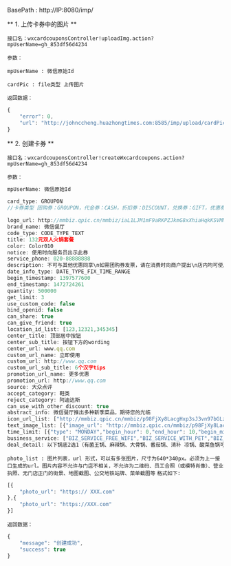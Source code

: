 
BasePath : http://IP:8080/imp/

** 1. 上传卡券中的图片 **

`接口名：wxcardcouponsController!uploadImg.action?mpUserName=gh_853df56d4234`

`参数：`

`mpUserName : 微信原始Id`

`cardPic : file类型 上传图片`

`返回数据：`
```javascript
{
	"error": 0,
	"url": "http://johnccheng.huazhongtimes.com:8585/imp/upload/cardPic/20160628103631671935.png?url=http://mmbiz.qpic.cn/mmbiz/rprJFXjDm3iciariaNA4vGwo9RqTafp9RFkIehMCSVxgO0RJlAFXM9o4r5Jc7KTA6WrGiaof9Ycb7h1IB5OL2lRTpA/0"
}
```

** 2. 创建卡券 **

`接口名：wxcardcouponsController!createWxcardcoupons.action?mpUserName=gh_853df56d4234`

`参数：`

```javascript
mpUserName: 微信原始Id

card_type: GROUPON 
//卡券类型 团购券：GROUPON，代金券：CASH，折扣券：DISCOUNT，兑换券：GIFT，优惠券：GENERAL_COUPON

logo_url: http://mmbiz.qpic.cn/mmbiz/iaL1LJM1mF9aRKPZJkmG8xXhiaHqkKSVMMWeN3hLut7X7hicFNjakmxibMLGWpXrEXB33367o7zHN0CwngnQY7zb7g/0
brand_name: 微信餐厅
code_type: CODE_TYPE_TEXT
title: 132元双人火锅套餐
color: Color010
notice: 使用时向服务员出示此券
service_phone: 020-88888888
description: 不可与其他优惠同享\n如需团购券发票，请在消费时向商户提出\n店内均可使用，仅限堂食
date_info_type: DATE_TYPE_FIX_TIME_RANGE
begin_timestamp: 1397577600
end_timestamp: 1472724261
quantity: 500000
get_limit: 3
use_custom_code: false
bind_openid: false
can_share: true
can_give_friend: true
location_id_list: [123,12321,345345]
center_title: 顶部居中按钮
center_sub_title: 按钮下方的wording
center_url: www.qq.com
custom_url_name: 立即使用
custom_url: http://www.qq.com
custom_url_sub_title: 6个汉字tips
promotion_url_name: 更多优惠
promotion_url: http://www.qq.com
source: 大众点评
accept_category: 鞋类
reject_category: 阿迪达斯
can_use_with_other_discount: true
abstract_info: 微信餐厅推出多种新季菜品，期待您的光临
icon_url_list: ["http://mmbiz.qpic.cn/mmbiz/p98FjXy8LacgHxp3sJ3vn97bGLz0ib0Sfz1bjiaoOYA027iasqSG0sjpiby4vce3AtaPu6cIhBHkt6IjlkY9YnDsfw/0"]
text_image_list: [{"image_url": "http://mmbiz.qpic.cn/mmbiz/p98FjXy8LacgHxp3sJ3vn97bGLz0ib0Sfz1bjiaoOYA027iasqSG0sjpiby4vce3AtaPu6cIhBHkt6IjlkY9YnDsfw/0","text": "此菜品精选食材，以独特的烹饪方法，最大程度地刺激食 客的味蕾"},{"image_url": "http://mmbiz.qpic.cn/mmbiz/p98FjXy8LacgHxp3sJ3vn97bGLz0ib0Sfz1bjiaoOYA027iasqSG0sj piby4vce3AtaPu6cIhBHkt6IjlkY9YnDsfw/0","text": "此菜品迎合大众口味，老少皆宜，营养均衡"}]
time_limit: [{"type": "MONDAY","begin_hour": 0,"end_hour": 10,"begin_minute": 10,"end_minute": 59},{"type": "HOLIDAY"}]
business_service: ["BIZ_SERVICE_FREE_WIFI","BIZ_SERVICE_WITH_PET","BIZ_SERVICE_FREE_PARK","BIZ_SERVICE_DELIVER"]
deal_detail: 以下锅底2选1（有菌王锅、麻辣锅、大骨锅、番茄锅、清补 凉锅、酸菜鱼锅可选）：\n大锅1份 12元\n小锅2份 16元 
```

`photo_list : 图片列表，url 形式，可以有多张图片，尺寸为640*340px。必须为上一接口生成的url。图片内容不允许与门店不相关，不允许为二维码、员工合照（或模特肖像）、营业执照、无门店正门的街景、地图截图、公交地铁站牌、菜单截图等`
`格式如下:`
```javascript
[{
	"photo_url": "https:// XXX.com"
},{
	"photo_url": "https://XXX.com"
}]
```


`返回数据：`
```javascript
{
	"message": "创建成功",
	"success": true
}
```


